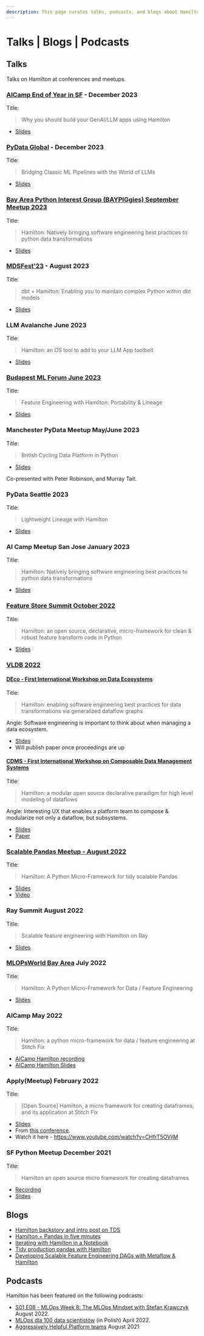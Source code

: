```yaml
---
description: This page curates talks, podcasts, and blogs about Hamilton
---
```


# Talks | Blogs | Podcasts


## Talks
Talks on Hamilton at conferences and meetups.

### [AICamp End of Year in SF](https://www.aicamp.ai/event/eventdetails/W2023121217) -  December 2023
Title:
> Why you should build your GenAI/LLM apps using Hamilton
* [Slides](https://github.com/skrawcz/talks/files/13666470/Why.you.should.build.your.GenAI_LLM.apps.using.Hamilton.pdf)

### [PyData Global](https://global2023.pydata.org/cfp/talk/3REDA9/) - December 2023
Title:
> Bridging Classic ML Pipelines with the World of LLMs
* [Slides](https://github.com/skrawcz/talks/files/13666479/Bridging.Classic.ML.Pipelines.with.the.World.of.LLMs.1.pdf)

### [Bay Area Python Interest Group (BAYPIGgies) September Meetup 2023](https://www.meetup.com/baypiggies/events/296283989/)
Title:
> Hamilton: Natively bringing software engineering best practices to python data transformations
* [Slides](https://github.com/skrawcz/talks/files/12785978/BayPIGgies_.Hamilton.Talk.pdf)

### [MDSFest'23](https://www.mdsfest.com/) - August 2023
Title:
> dbt + Hamilton: Enabling you to maintain complex Python within dbt models
* [Slides](https://github.com/skrawcz/talks/files/12431755/dbt.%2B.Hamilton_.Enabling.you.to.maintain.complex.python.within.dbt.models.pdf)

### LLM Avalanche June 2023
Title:
> Hamilton: an OS tool to add to your LLM App toolbelt
* [Slides](https://github.com/skrawcz/talks/files/11899349/Hamilton_.an.OS.tool.to.add.to.your.LLM.App.toolbelt.pdf)

### [Budapest ML Forum June 2023](https://budapestml.hu/2023/en/)
Title:
> Feature Engineering with Hamilton: Portability & Lineage
* [Slides](https://github.com/skrawcz/talks/files/11690901/Stefan_Krawczyk_BudapestTalkJune2023_FeatureEngineeringwith.Hamilton_Portability.Lineage.pdf)

### Manchester PyData Meetup May/June 2023
Title:
> British Cycling Data Platform in Python
* [Slides](https://github.com/skrawcz/talks/files/11899331/PyData.British.Cycling.7.June.2023.pdf)

Co-presented with Peter Robinson, and Murray Tait.

### PyData Seattle 2023
Title:
> Lightweight Lineage with Hamilton
* [Slides](https://github.com/skrawcz/talks/files/11399972/PyData-Seattl-Lightning-Talk-2023-Lighweight-Lineage-with-Hamilton.pdf)


### AI Camp Meetup San Jose January 2023
Title:
> Hamilton: Natively bringing software engineering best practices to python data transformations
* [Slides](https://github.com/skrawcz/talks/files/10830349/Hamilton_.Natively.bringing.software.engineering.best.practices.to.python.data.transformations.-.January.2023.pdf)

### [Feature Store Summit October 2022](https://www.featurestoresummit.com/)
Title:
> Hamilton: an open source, declarative, micro-framework for clean & robust feature transform code in Python
* [Slides](https://github.com/skrawcz/talks/files/9759661/FS.Summit.2022.-.Hamilton.pdf)

### [VLDB 2022](https://vldb.org/2022/)
#### [DEco - First International Workshop on Data Ecosystems](https://dbis.rwth-aachen.de/DEco22/)
Title:
> Hamilton: enabling software engineering best practices for data transformations via generalized dataflow graphs

Angle: Software engineering is important to think about when managing a data ecosystem.
* [Slides](https://github.com/skrawcz/talks/files/9550914/Submitted.-.DEco.2022_.Hamilton_.enabling.software.engineering.best.practices.for.data.transformations.via.generalized.dataflow.graphs.1.pdf)
* Will publish paper once proceedings are up

#### [CDMS - First International Workshop on Composable Data Management Systems](https://cdmsworkshop.github.io/2022/)
Title:
> Hamilton: a modular open source declarative paradigm for high level modeling of dataflows

Angle: Interesting UX that enables a platform team to compose & modularize not only a dataflow, but subsystems.
* [Slides](https://github.com/skrawcz/talks/files/9550939/CDMS.2022.-.Hamilton_.a.modular.open.source.declarative.paradigm.for.high.level.modeling.of.dataflows.1.pdf)
* [Paper](https://cdmsworkshop.github.io/2022/Proceedings/ShortPapers/Paper6_StefanKrawczyk.pdf)


### [Scalable Pandas Meetup - August 2022](https://ponder.us5.list-manage.com/subscribe?utm=stefankrawczyk)
Title:
> Hamilton: A Python Micro-Framework for tidy scalable Pandas
* [Slides](https://github.com/skrawcz/talks/files/9428705/Hamilton.%40.Ponder.Pandas.meetup.pdf)
* [Video](https://www.youtube.com/watch?v=m_rjCzxQj4c&ab_channel=Ponder)

### Ray Summit August 2022
Title:
> Scalable feature engineering with Hamilton on Ray
* [Slides](https://github.com/skrawcz/talks/files/9411082/Submitted.Slides.-.Ray.Summit_.Scalable.feature.engineering.with.Hamilton.on.Ray.pdf)


### [MLOPsWorld Bay Area](https://mlopsworld.com/bayarea/) July 2022
Title:
> Hamilton: A Python Micro-Framework for Data / Feature Engineering
* [Slides](https://github.com/skrawcz/talks/files/9213924/Hamilton_.A.Python.Micro-Framework.for.Data._.Feature.Engineering.pdf)


### AICamp May 2022
Title:
> Hamilton: a python micro-framework for data / feature engineering at Stitch Fix
* [AICamp Hamilton recording](https://www.youtube.com/watch?v=PDGIt37dov8)
* [AICamp Hamilton Slides](https://github.com/skrawcz/talks/files/8691633/AICamp.Hamilton.Presentation.pdf)


### Apply(Meetup) February 2022
Title:
 > [Open Source] Hamilton, a micro framework for creating dataframes, and its application at Stitch Fix

* [Slides](https://github.com/skrawcz/talks/blob/main/Public%20ApplyConf2022%20-%20%5BOpen%20Source%5D%20Hamilton%2C%20a%20micro%20framework%20for%20creating%20dataframes%2C%20and%20its%20application%20at%20Stitch%20Fix.pdf)
* From [this conference](https://www.applyconf.com/agenda/open-source-hamilton-a-micro-framework-for-creating-dataframes-and-its-application-at-stitch-fix/).
* Watch it here - https://www.youtube.com/watch?v=CHfrT5OVjlM


### SF Python Meetup December 2021
Title:
> Hamilton an open source micro framework for creating dataframes
* [Recording](https://www.youtube.com/watch?v=_XUYfwougz4)
* [Slides](https://github.com/skrawcz/talks/files/8944605/Python.Meetup.Dec.2021.-.Hamilton_.an.open.source.micro.framework.for.creating.dataframes.pdf)


## Blogs

* [Hamilton backstory and intro post on TDS](https://towardsdatascience.com/functions-dags-introducing-hamilton-a-microframework-for-dataframe-generation-more-8e34b84efc1d)
* [Hamilton + Pandas in five minutes](https://towardsdatascience.com/how-to-use-hamilton-with-pandas-in-5-minutes-89f63e5af8f5)
* [Iterating with Hamilton in a Notebook](https://towardsdatascience.com/how-to-use-hamilton-with-pandas-in-5-minutes-89f63e5af8f5)
* [Tidy production pandas with Hamilton](https://towardsdatascience.com/tidy-production-pandas-with-hamilton-3b759a2bf562)
* [Developing Scalable Feature Engineering DAGs with Metaflow & Hamilton](https://outerbounds.com/blog/developing-scalable-feature-engineering-dags)

## Podcasts
Hamilton has been featured on the following podcasts:

* [S01 E08 - MLOps Week 8: The MLOps Mindset with Stefan Krawczyk](https://rss.com/podcasts/mlops-weekly/571949/) August 2022.
* [MLOps dla 100 data scientistów](https://nieliniowy.pl/mlops-dla-100-data-scientistow-stefan-krawczyk-stitch-fix/) (in Polish) April 2022.
* [Aggressively Helpful Platform teams](https://www.youtube.com/watch?v=az8lXG9v4uo) August 2021
